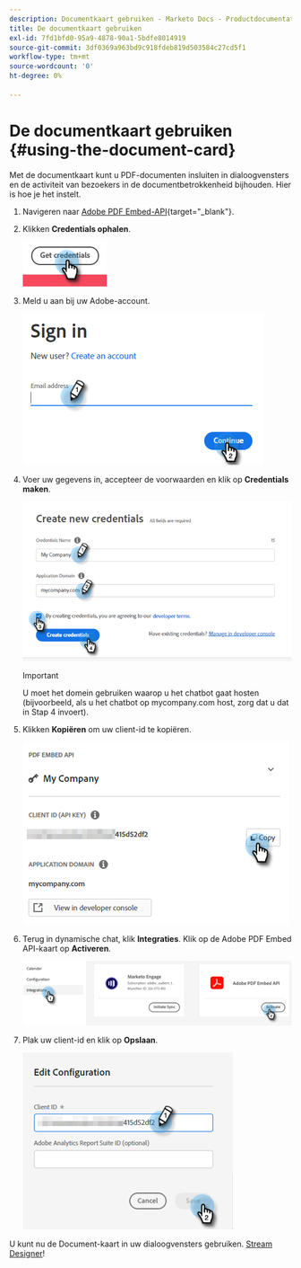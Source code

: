 ```yaml
---
description: Documentkaart gebruiken - Marketo Docs - Productdocumentatie
title: De documentkaart gebruiken
exl-id: 7fd1bfd0-95a9-4878-90a1-5bdfe8014919
source-git-commit: 3df0369a963bd9c918fdeb819d503584c27cd5f1
workflow-type: tm+mt
source-wordcount: '0'
ht-degree: 0%

---
```


# De documentkaart gebruiken {#using-the-document-card}

Met de documentkaart kunt u PDF-documenten insluiten in dialoogvensters en de activiteit van bezoekers in de documentbetrokkenheid bijhouden. Hier is hoe je het instelt.

1. Navigeren naar [Adobe PDF Embed-API](https://udp.adobe.io/document-services/apis/pdf-embed/){target=&quot;_blank&quot;}.

1. Klikken **Credentials ophalen**.

   ![](assets/using-the-document-card-1.png)

1. Meld u aan bij uw Adobe-account.

   ![](assets/using-the-document-card-2.png)

1. Voer uw gegevens in, accepteer de voorwaarden en klik op **Credentials maken**.

   ![](assets/using-the-document-card-3.png)

   >[!IMPORTANT]
   >
   >U moet het domein gebruiken waarop u het chatbot gaat hosten (bijvoorbeeld, als u het chatbot op mycompany.com host, zorg dat u dat in Stap 4 invoert).

1. Klikken **Kopiëren** om uw client-id te kopiëren.

   ![](assets/using-the-document-card-4.png)

1. Terug in dynamische chat, klik **Integraties**. Klik op de Adobe PDF Embed API-kaart op **Activeren**.

   ![](assets/using-the-document-card-5.png)

1. Plak uw client-id en klik op **Opslaan**.

   ![](assets/using-the-document-card-6.png)

U kunt nu de Document-kaart in uw dialoogvensters gebruiken. [Stream Designer](/help/marketo/product-docs/demand-generation/dynamic-chat/dialogues/stream-designer.md)!

